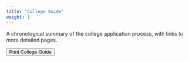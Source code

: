 ```yaml
---
title: "College Guide"
weight: 1
---
```


A chronological summary of the college application process, with links
to more detailed pages.

<button onClick="printCollegeGuide();">Print College Guide</button>
